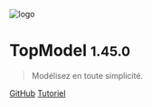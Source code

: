![logo](./media/IconDark.svg)

# TopModel <small>1.45.0</small>

> Modélisez en toute simplicité.

[GitHub](https://github.com/klee-contrib/topmodel)
[Tutoriel](/getting-started/00_getting_started.md)
